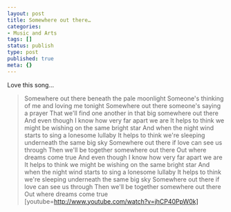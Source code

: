 ```yaml
---
layout: post
title: Somewhere out there…
categories:
- Music and Arts
tags: []
status: publish
type: post
published: true
meta: {}
---
```

Love this song...

> Somewhere out there beneath the pale moonlight Someone's thinking of me and loving me tonight Somewhere out there someone's saying a prayer That we'll find one another in that big somewhere out there And even though I know how very far apart we are It helps to think we might be wishing on the same bright star And when the night wind starts to sing a lonesome lullaby It helps to think we're sleeping underneath the same big sky Somewhere out there if love can see us through Then we'll be together somewhere out there Out where dreams come true And even though I know how very far apart we are It helps to think we might be wishing on the same bright star And when the night wind starts to sing a lonesome lullaby It helps to think we're sleeping underneath the same big sky Somewhere out there if love can see us through Then we'll be together somewhere out there Out where dreams come true
[youtube=http://www.youtube.com/watch?v=jhCP40PpW0k]

